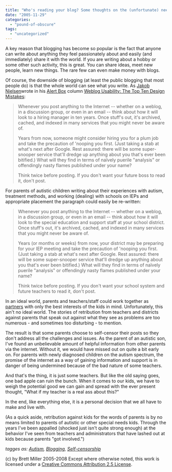 ```yaml
---
title: "Who's reading your blog? Some thoughts on the (unfortunate) need for self-censorship"
date: "2005-11-29"
categories: 
  - "pound-of-obscure"
tags: 
  - "uncategorized"
---
```


A key reason that blogging has become so popular is the fact that anyone can write about anything they feel passionately about and easily (and immediately) share it with the world. If you are writing about a hobby or some other such activity, this is great. You can share ideas, meet new people, learn new things. The rare few can even make money with blogs.  
  
Of course, the downside of blogging (at least the public blogging that most people do) is that the whole world can see what you write. As [Jakob Nielsen](http://www.useit.com/)wrote in his [Alert Box](http://www.useit.com/alertbox) column [Weblog Usability: The Top Ten Design Mistakes](http://www.useit.com/alertbox/weblogs.html):

> Whenever you post anything to the Internet -- whether on a weblog, in a discussion group, or even in an email -- think about how it will look to a hiring manager in ten years. Once stuff's out, it's archived, cached, and indexed in many services that you might never be aware of.  
>   
> Years from now, someone might consider hiring you for a plum job and take the precaution of 'nooping you first. (Just taking a stab at what's next after Google. Rest assured: there will be some super-snooper service that'll dredge up anything about you that's ever been bitified.) What will they find in terms of naïvely puerile "analysis" or offendingly nasty flames published under your name?  
>   
> Think twice before posting. If you don't want your future boss to read it, don't post.

For parents of autistic children writing about their experiences with autism, treatment methods, and working (dealing) with schools on IEPs and appropriate placement the paragraph could easily be re-written:

> Whenever you post anything to the Internet -- whether on a weblog, in a discussion group, or even in an email -- think about how it will look to the special education and support staff at your school district. Once stuff's out, it's archived, cached, and indexed in many services that you might never be aware of.  
>   
> Years (or months or weeks) from now, your district may be preparing for your IEP meeting and take the precaution of 'nooping you first. (Just taking a stab at what's next after Google. Rest assured: there will be some super-snooper service that'll dredge up anything about you that's ever been bitified.) What will they find in terms of naïvely puerile "analysis" or offendingly nasty flames published under your name?  
>   
> Think twice before posting. If you don't want your school system and future teachers to read it, don't post.

In an ideal world, parents and teachers/staff could work together as [partners](http://injectingsense.blogspot.com/2005/11/aggressively-seeking-partnerships.html) with only the best interests of the kids in mind. Unfortunately, this ain't no ideal world. The stories of retribution from teachers and districts against parents that speak out against what they see as problems are too numerous - and sometimes too disturbing - to mention.  
  
The result is that some parents choose to self-censor their posts so they don't address all the challenges and issues. As the parent of an autistic son, I've found an unbelievable amount of helpful information from other parents via the internet. Without it, we would have missed out on quite a bit early on. For parents with newly diagnosed children on the autism spectrum, the promise of the internet as a way of gaining information and support is in danger of being undermined because of the bad nature of some teachers.  
  
And that's the thing, it is just some teachers. But like the old saying goes, one bad apple can ruin the bunch. When it comes to our kids, we have to weigh the potential good we can gain and spread with the ever present thought, "What if my teacher is a real ass about this?"  
  
In the end, like everything else, it is a personal decision that we all have to make and live with.  
  
(As a quick aside, retribution against kids for the words of parents is by no means limited to parents of autistic or other special needs kids. Through the years I've been appalled (shocked just isn't quite strong enough) at the behavior I've seen from teachers and administrators that have lashed out at kids because parents "got involved.")  
  
  
_tagges as: [Autism](http://technorati.com/tag/autism), [Blogging](http://technorati.com/tag/blogging), [Self-censorship](http://technorati.com/tag/Self-censorship)_

(c) by Brett Miller 2005-2008 Except where otherwise noted, this work is licensed under a [Creative Commons Attribution 2.5 License](http://creativecommons.org/licenses/by/2.5/).
